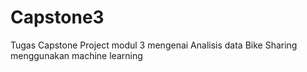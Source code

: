 # Capstone3
Tugas Capstone Project modul 3 mengenai Analisis data Bike Sharing menggunakan machine learning
